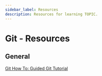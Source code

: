 ```yaml
---
sidebar_label: Resources
description: Resources for learning TOPIC.
---
```


# Git - Resources

## General

[Git How To: Guided Git Tutorial](https://githowto.com/)